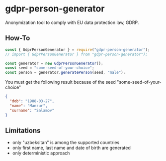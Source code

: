 # gdpr-person-generator

Anonymization tool to comply with EU data protection law, GDRP.

## How-To

```typescript
const { GdprPersonGenerator } = require("gdpr-person-generator");
// import { GdprPersonGenerator } from "gdpr-person-generator");

const generator = new GdprPersonGenerator();
const seed = "some-seed-of-your-choice";
const person = generator.generatePerson(seed, "male");
```

You must get the following result because of the seed "some-seed-of-your-choice"

```json
{
  "dob": "1988-03-27",
  "name": "Manzur",
  "surname": "Salamov"
}
```

## Limitations

- only "uzbeksitan" is among the supported countries
- only first name, last name and date of birth are generated
- only deterministic approach
